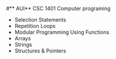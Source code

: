 #** AUI**
CSC 1401 Computer programing 
- Selection Statements
- Repetition Loops
- Modular Programming Using Functions
- Arrays
- Strings
- Structures & Pointers
